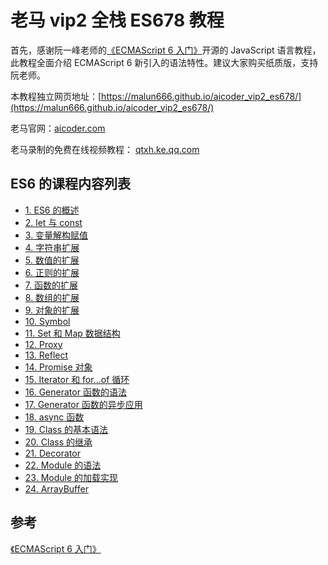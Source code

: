 # 老马 vip2 全栈 ES678 教程

首先，感谢阮一峰老师的[《ECMAScript 6 入门》](http://es6.ruanyifeng.com/)开源的 JavaScript 语言教程，此教程全面介绍 ECMAScript 6 新引入的语法特性。建议大家购买纸质版，支持阮老师。

本教程独立网页地址：[https://malun666.github.io/aicoder_vip2_es678/](https://malun666.github.io/aicoder_vip2_es678/)

老马官网：[aicoder.com](http://aicoder.com)

老马录制的免费在线视频教程： [qtxh.ke.qq.com](http://qtxh.ke.qq.com/)

## ES6 的课程内容列表

- [1. ES6 的概述](/pages/es6/01es6_first.md)
- [2. let 与 const](/pages/es6/02let_const.md)
- [3. 变量解构赋值](/pages/es6/03destructuring.md)
- [4. 字符串扩展](/pages/es6/04string.md)
- [5. 数值的扩展](/pages/es6/05number.md)
- [6. 正则的扩展](/pages/es6/06regex.md)
- [7. 函数的扩展](/pages/es6/07function.md)
- [8. 数组的扩展](/pages/es6/array.md)
- [9. 对象的扩展](/pages/es6/object.md)
- [10. Symbol](/pages/es6/symbol.md)
- [11. Set 和 Map 数据结构](/pages/es6/set-map.md)
- [12. Proxy](/pages/es6/proxy.md)
- [13. Reflect](/pages/es6/reflect.md)
- [14. Promise 对象](/pages/es6/promise.md)
- [15. Iterator 和 for...of 循环](/pages/es6/iterator.md)
- [16. Generator 函数的语法](/pages/es6/generator.md)
- [17. Generator 函数的异步应用](/pages/es6/generator-async.md)
- [18. async 函数](/pages/es6/async.md)
- [19. Class 的基本语法](/pages/es6/class.md)
- [20. Class 的继承](/pages/es6/class-extends.md)
- [21. Decorator](/pages/es6/decorator.md)
- [22. Module 的语法](/pages/es6/module.md)
- [23. Module 的加载实现](/pages/es6/module-loader.md)
- [24. ArrayBuffer](/pages/es6/arraybuffer.md)

## 参考

[《ECMAScript 6 入门》](http://es6.ruanyifeng.com/)
